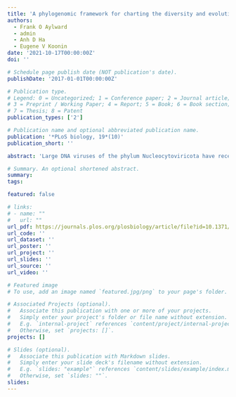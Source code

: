 ```yaml
---
title: 'A phylogenomic framework for charting the diversity and evolution of giant viruses'
authors:
  - Frank O Aylward
  - admin
  - Anh D Ha
  - Eugene V Koonin
date: '2021-10-17T00:00:00Z'
doi: ''

# Schedule page publish date (NOT publication's date).
publishDate: '2017-01-01T00:00:00Z'

# Publication type.
# Legend: 0 = Uncategorized; 1 = Conference paper; 2 = Journal article;
# 3 = Preprint / Working Paper; 4 = Report; 5 = Book; 6 = Book section;
# 7 = Thesis; 8 = Patent
publication_types: ['2']

# Publication name and optional abbreviated publication name.
publication: '*PLoS biology, 19*(10)'
publication_short: ''

abstract: 'Large DNA viruses of the phylum Nucleocytoviricota have recently emerged as important members of ecosystems around the globe that challenge traditional views of viral complexity. Numerous members of this phylum that cannot be classified within established families have recently been reported, and there is presently a strong need for a robust phylogenomic and taxonomic framework for these viruses. Here, we report a comprehensive phylogenomic analysis of the Nucleocytoviricota, present a set of giant virus orthologous groups (GVOGs) together with a benchmarked reference phylogeny, and delineate a hierarchical taxonomy within this phylum. We show that the majority of Nucleocytoviricota diversity can be partitioned into 6 orders, 32 families, and 344 genera, substantially expanding the number of currently recognized taxonomic ranks for these viruses. We integrate our results within a taxonomy that has been adopted for all viruses to establish a unifying framework for the study of Nucleocytoviricota diversity, evolution, and environmental distribution'

# Summary. An optional shortened abstract.
summary:
tags:

featured: false

# links:
# - name: ""
#   url: ""
url_pdf: https://journals.plos.org/plosbiology/article/file?id=10.1371/journal.pbio.3001430&type=printable
url_code: ''
url_dataset: ''
url_poster: ''
url_project: ''
url_slides: ''
url_source: ''
url_video: ''

# Featured image
# To use, add an image named `featured.jpg/png` to your page's folder.

# Associated Projects (optional).
#   Associate this publication with one or more of your projects.
#   Simply enter your project's folder or file name without extension.
#   E.g. `internal-project` references `content/project/internal-project/index.md`.
#   Otherwise, set `projects: []`.
projects: []

# Slides (optional).
#   Associate this publication with Markdown slides.
#   Simply enter your slide deck's filename without extension.
#   E.g. `slides: "example"` references `content/slides/example/index.md`.
#   Otherwise, set `slides: ""`.
slides:
---
```



